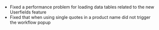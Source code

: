 - Fixed a performance problem for loading data tables related to the new Userfields feature
- Fixed that when using single quotes in a product name did not trigger the workflow popup
